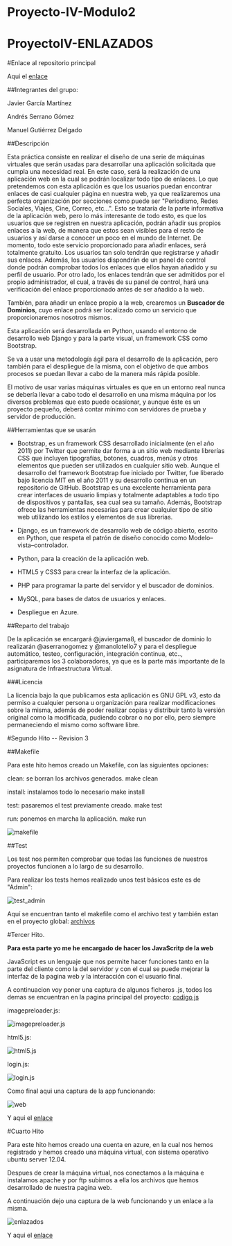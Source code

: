 # Proyecto-IV-Modulo2

# ProyectoIV-ENLAZADOS

#Enlace al repositorio principal

Aqui el [enlace](https://github.com/javiergama8/Proyecto-IV "web")

##Integrantes del grupo:

Javier García Martínez

Andrés Serrano Gómez

Manuel Gutiérrez Delgado

##Descripción

Esta práctica consiste en realizar el diseño de una serie de máquinas virtuales que serán usadas para desarrollar una aplicación solicitada que cumpla una necesidad real. En este caso, será la realización de una aplicación web en la cual se podrán localizar todo tipo de enlaces. Lo que pretendemos con esta aplicación es que los usuarios puedan encontrar enlaces de casi cualquier página en nuestra web, ya que realizaremos una perfecta organización por secciones como puede ser "Periodismo, Redes Sociales, Viajes, Cine, Correo, etc...". Esto se trataría de la parte informativa de la aplicación web, pero lo más interesante de todo esto, es que los usuarios que se registren en nuestra aplicación, podrán añadir sus propios enlaces a la web, de manera que estos sean visibles para el resto de usuarios y así darse a conocer un poco en el mundo de Internet. De momento, todo este servicio proporcionado para añadir enlaces, será totalmente gratuito. Los usuarios tan solo tendrán que registrarse y añadir sus enlaces. Además, los usuarios dispondrán de un panel de control donde podrán comprobar todos los enlaces que ellos hayan añadido y su perfil de usuario. Por otro lado, los enlaces tendrán que ser admitidos por el propio administrador, el cual, a través de su panel de control, hará una verificación del enlace proporcionado antes de ser añadido a la web.

También, para añadir un enlace propio a la web, crearemos un __Buscador de Dominios__, cuyo enlace podrá ser localizado como un servicio que proporcionaremos nosotros mismos.

Esta aplicación será desarrollada en Python, usando el entorno de desarrollo web Django y para la parte visual, un framework CSS como Bootstrap.

Se va a usar una metodología ágil para el desarrollo de la aplicación, pero también para el despliegue de la misma, con el objetivo de que ambos procesos se puedan llevar a cabo de la manera más rápida posible.

El motivo de usar varias máquinas virtuales es que en un entorno real nunca se debería llevar a cabo todo el desarrollo en una misma máquina por los diversos problemas que esto puede ocasionar, y aunque éste es un proyecto pequeño, deberá contar mínimo con servidores de prueba y servidor de producción.

##Herramientas que se usarán

- Bootstrap, es un framework CSS desarrollado inicialmente (en el año 2011) por Twitter que permite dar forma a un sitio web mediante librerías CSS que incluyen tipografías, botones, cuadros, menús y otros elementos que pueden ser utilizados en cualquier sitio web.
Aunque el desarrollo del framework Bootstrap fue iniciado por Twitter, fue liberado bajo licencia MIT en el año 2011 y su desarrollo continua en un repositorio de GitHub. Bootstrap es una excelente herramienta para crear interfaces de usuario limpias y totalmente adaptables a todo tipo de dispositivos y pantallas, sea cual sea su tamaño. Además, Bootstrap ofrece las herramientas necesarias para crear cualquier tipo de sitio web utilizando los estilos y elementos de sus librerías.

- Django, es un framework de desarrollo web de código abierto, escrito en Python, que respeta el patrón de diseño conocido como Modelo–vista–controlador.

- Python, para la creación de la aplicación web.

- HTML5 y CSS3 para crear la interfaz de la aplicación.

- PHP para programar la parte del servidor y el buscador de dominios.

- MySQL, para bases de datos de usuarios y enlaces.

- Despliegue en Azure.

##Reparto del trabajo

De la aplicación se encargará @javiergama8, el buscador de dominio lo realizarán @aserranogomez y @manolotello7 y para el despliegue automático, testeo, configuración, integración continua, etc.., participaremos los 3 colaboradores, ya que es la parte más importante de la asignatura de Infraestructura Virtual.

###Licencia

La licencia bajo la que publicamos esta aplicación es GNU GPL v3, esto da permiso a cualquier persona u organización para realizar modificaciones sobre la misma, además de poder realizar copias y distribuir tanto la versión original como la modificada, pudiendo cobrar o no por ello, pero siempre permaneciendo el mismo como software libre.

#Segundo Hito -- Revision 3

##Makefile

Para este hito hemos creado un Makefile, con las siguientes opciones:

clean: se borran los archivos generados. make clean

install: instalamos todo lo necesario make install

test: pasaremos el test previamente creado. make test

run: ponemos en marcha la aplicación. make run


![makefile](https://i.gyazo.com/6befc103f435495e9775085c5eee0627.png)


##Test

Los test nos permiten comprobar que todas las funciones de nuestros proyectos funcionen a lo largo de su desarrollo.

Para realizar los tests hemos realizado unos test básicos este es de "Admin":

![test_admin](https://i.gyazo.com/aed59cfc06cf5f0dd7e92b66a01ad28b.png)


Aquí se encuentran tanto el makefile como el archivo test y también estan en el proyecto global: [archivos](https://github.com/aserranogomez/Proyecto-IV-Modulo2 "archivos")


#Tercer Hito.

**Para esta parte yo me he encargado de hacer los JavaScritp de la web**

JavaScript es un lenguaje que nos permite hacer funciones tanto en la parte del cliente como la del servidor y con el cual se puede mejorar la interfaz de la pagina web y la interacción con el usuario final.

A continuacion voy poner una captura de algunos ficheros .js, todos los demas se encuentran en la pagina principal del proyecto: [codigo js](https://github.com/javiergama8/Proyecto-IV/tree/master/Codigo/js "codigo js")


imagepreloader.js:

![imagepreloader.js](https://i.gyazo.com/83d1a529b5a937a7cbd70824f2eb5a16.png)

html5.js:

![html5.js](https://i.gyazo.com/9e889cc1e18732959b1821f804c8b964.png)

login.js:

![login.js](https://i.gyazo.com/d7e03dd47b043c20f419a9b331852110.png)

Como final aqui una captura de la app funcionando:

![web](https://i.gyazo.com/5b55102537e466986a62cbc396c2827e.png)

Y aqui el [enlace](https://4d92e3c4debb26c3d41ede4785392b1af3f3992f.googledrive.com/host/0B8nOgCL0Aof1SmhSWE1VaFNLOWM/Secciones.html "web")

#Cuarto Hito

Para este hito hemos creado una cuenta en azure, en la cual nos hemos registrado y hemos creado una máquina virtual, con sistema operativo ubuntu server 12.04.

Despues de crear la máquina virtual, nos conectamos a la máquina e instalamos apache y por ftp subimos a ella los archivos que hemos desarrollado de nuestra pagina web.

A continuación dejo una captura de la web funcionando y un enlace a la misma.

![enlazados](https://i.gyazo.com/4ff25fa37b2e54d717b6efe73b482fb8.png)

Y aqui el [enlace](http://enlazados-iv.azurewebsites.net/WebPage/site/index.php "web")

